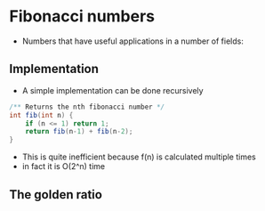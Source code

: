 # Fibonacci numbers
+ Numbers that have useful applications in a number of fields:

## Implementation
+ A simple implementation can be done recursively

```java
/** Returns the nth fibonacci number */
int fib(int n) {
    if (n <= 1) return 1;
    return fib(n-1) + fib(n-2);
}
```

+ This is quite inefficient because f(n) is calculated multiple times
+ in fact it is O(2^n) time

## The golden ratio


